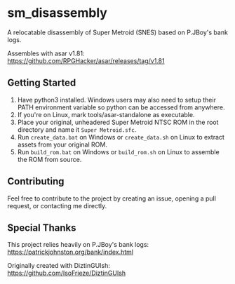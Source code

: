 # sm_disassembly
 A relocatable disassembly of Super Metroid (SNES) based on P.JBoy's bank logs.

 Assembles with asar v1.81: https://github.com/RPGHacker/asar/releases/tag/v1.81


## Getting Started
 1. Have python3 installed. Windows users may also need to setup their PATH environment variable so python can be accessed from anywhere.
 2. If you're on Linux, mark tools/asar-standalone as executable.
 3. Place your original, unheadered Super Metroid NTSC ROM in the root directory and name it `Super Metroid.sfc`.
 4. Run `create_data.bat` on Windows or `create_data.sh` on Linux to extract assets from your original ROM.
 5. Run `build_rom.bat` on Windows or `build_rom.sh` on Linux to assemble the ROM from source.


## Contributing
 Feel free to contribute to the project by creating an issue, opening a pull request, or contacting me directly.


## Special Thanks
 This project relies heavily on P.JBoy's bank logs: https://patrickjohnston.org/bank/index.html

 Originally created with DiztinGUIsh: https://github.com/IsoFrieze/DiztinGUIsh
